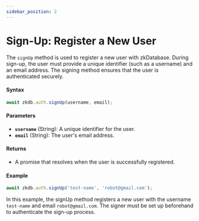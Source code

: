 ```yaml
---
sidebar_position: 2
---
```


# Sign-Up: Register a New User

The `signUp` method is used to register a new user with zkDatabase. During sign-up, the user must provide a unique identifier (such as a username) and an email address. The signing method ensures that the user is authenticated securely.

#### Syntax
```ts
await zkdb.auth.signUp(username, email);
```

#### Parameters
- **`username`** (String): A unique identifier for the user.
- **`email`** (String): The user's email address.

#### Returns
- A promise that resolves when the user is successfully registered.

#### Example
```ts
await zkdb.auth.signUp('test-name', 'robot@gmail.com');
```

In this example, the signUp method registers a new user with the username `test-name` and email `robot@gmail.com`. The signer must be set up beforehand to authenticate the sign-up process.

